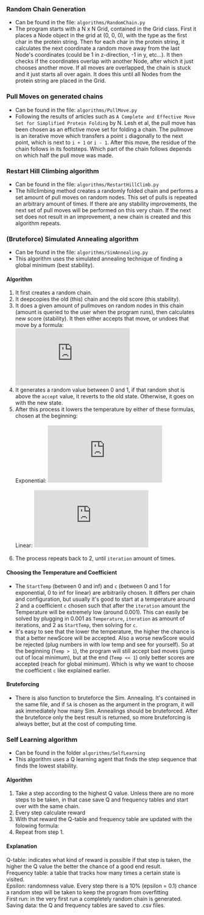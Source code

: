 ### Random Chain Generation<br>
- Can be found in the file: `algorithms/RandomChain.py`
- The program starts with a N x N Grid, contained in the Grid class. First it places a Node object in the grid at (0, 0, 0), with the type as the first char in the protein string. Then for each char in the protein string, it calculates the next coordinate a random move away from the last Node's coordinates (could be 1 in z-direction, -1 in y, etc...). It then checks if the coordinates overlap with another Node, after which it just chooses another move. If all moves are overlapped, the chain is stuck and it just starts all over again. It does this until all Nodes from the protein string are placed in the Grid.

### Pull Moves on generated chains<br>
- Can be found in the file: `algorithms/PullMove.py`
- Following the results of articles such as `A Complete and Effective Move Set for Simplified Protein Folding` by N. Lesh et al, the pull move has been chosen as an effictive move set for folding a chain. The pullmove is an iterative move which transfers a point `i` diagonally to the next point, which is next to `i + 1` or `i - 1`. After this move, the residue of the chain follows in its footsteps. Which part of the chain follows depends on which half the pull move was made.

### Restart Hill Climbing algorithm<br>
- Can be found in the file: `algorithms/RestartHillClimb.py`
- The hillclimbing method creates a randomly folded chain and performs a set amount of pull moves on random nodes. This set of pulls is repeated an arbitrary amount of times. If there are any stability improvements, the next set of pull moves will be performed on this very chain. If the next set does not result in an improvement, a new chain is created and this algorithm repeats.

### (Bruteforce) Simulated Annealing algorithm
- Can be found in the file: `algorithms/SimAnnealing.py`<br>
- This algorithm uses the simulated annealing technique of finding a global minimum (best stability).<br>

#### Algorithm
1. It first creates a random chain.
2. It deepcopies the old (this) chain and the old score (this stability).
3. It does a given amount of pullmoves on random nodes in this chain (amount is queried to the user when the program runs), then calculates new score (stability). It then either accepts that move, or undoes that move by a formula:<br>
![AcceptEquation](https://latex.codecogs.com/gif.latex?accept%20%3D%202%5E%7B%28oldScore%20-%20newScore%29%20/%20temperature%7D)<br>
4. It generates a random value between 0 and 1, if that random shot is above the `accept` value, it reverts to the old state. Otherwise, it goes on with the new state.
5. After this process it lowers the temperature by either of these formulas, chosen at the beginning:<br><br>
Exponential: ![ExpEquation](https://latex.codecogs.com/gif.latex?Temperature%20%3D%20StartTemp%20%5Cast%20c%5E%7Biteration%7D)<br><br>
Linear: ![LinearEquation](https://latex.codecogs.com/gif.latex?Temperature%20%3D%20StartTemp%20-%20iteration%20*%20c)<br><br>
6. The process repeats back to 2, until `iteration` amount of times.

#### Choosing the Temperature and Coefficient
- The `StartTemp` (between 0 and inf) and `c` (between 0 and 1 for exponential, 0 to inf for linear) are arbitrarily chosen. It differs per chain and configuration, but usually it's good to start at a temperature around 2 and a coefficient `c` chosen such that after the `iteration` amount the Temperature will be extremely low (around 0.001). This can easily be solved by plugging in 0.001 as `Temperature`, `iteration` as amount of iterations, and 2 as `StartTemp`, then solving for `c`.<br>
- It's easy to see that the lower the temperature, the higher the chance is that a better newScore will be accepted. Also a worse newScore would be rejected (plug numbers in with low temp and see for yourself). So at the beginning (`Temp > 1`), the program will still accept bad moves (jump out of local minimum), but at the end (`Temp << 1`) only better scores are accepted (reach for global minimum). Which is why we want to choose the coefficient `c` like explained earlier.

#### Bruteforcing
- There is also function to bruteforce the Sim. Annealing. It's contained in the same file, and if `SA` is chosen as the argument in the program, it will ask immediately how many Sim. Annealings should be bruteforced. After the bruteforce only the best result is returned, so more bruteforcing is always better, but at the cost of computing time.

### Self Learning algorithm
- Can be found in the folder `algorithms/SelfLearning`
- This algorithm uses a Q learning agent that finds the step sequence that finds the lowest stability.<br>

#### Algorithm
1. Take a step according to the highest Q value. Unless there are no more steps to be taken, in that case save Q and frequency tables and start over with the same chain.<br>
2. Every step calculate reward
3. With that reward the Q-table and frequency table are updated with the folowing formula:
4. Repeat from step 1.<br>

#### Explanation
Q-table: indicates what kind of reward is possible if that step is taken, the higher the Q value the better the chance of a good end result.<br>
Frequency table: a table that tracks how many times a certain state is visited.<br>
Epsilon: randomness value. Every step there is a 10% (epsilon = 0.1) chance a random step will be taken to keep the program from overfitting<br>
First run: in the very first run a completely random chain is generated.<br>
Saving data: the Q and frequency tables are saved to .csv files.<br>

